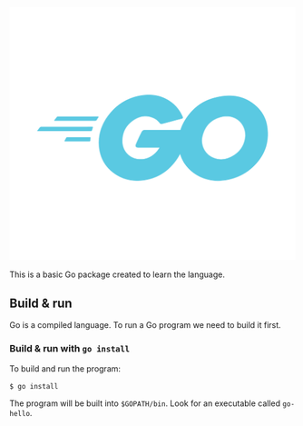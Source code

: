 ![Go logo](Go-Logo_LightBlue.png "Go logo")

This is a basic Go package created to learn the language.

## Build & run

Go is a compiled language. To run a Go program we need to build it first.

### Build & run with `go install`

To build and run the program:

```zsh
$ go install
```

The program will be built into `$GOPATH/bin`. Look for an executable called `go-hello`.
